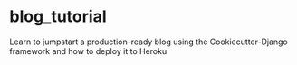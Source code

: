 # blog_tutorial
Learn to jumpstart a production-ready blog using the Cookiecutter-Django framework and how to deploy it to Heroku
